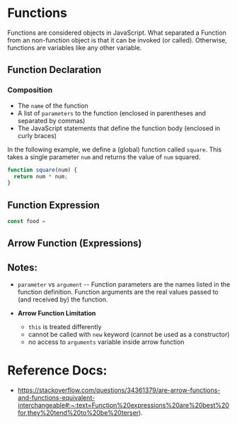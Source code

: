 # Functions

Functions are considered objects in JavaScript. What separated a Function from an non-function object is that it can be invoked (or called). Otherwise, functions are variables like any other variable.

## Function Declaration

### Composition

- The `name` of the function
- A list of `parameters` to the function (enclosed in parentheses and separated by commas)
- The JavaScript statements that define the function body (enclosed in curly braces)

In the following example, we define a (global) function called `square`. This takes a single parameter `num` and returns the value of `num` squared.

```js
function square(num) {
  return num * num;
}
```

## Function Expression

```js
const food =
```

## Arrow Function (Expressions)

## Notes:

- `parameter` vs `argument` -- Function parameters are the names listed in the function definition. Function arguments are the real values passed to (and received by) the function.

- **Arrow Function Limitation**
  - `this` is treated differently
  - cannot be called with `new` keyword (cannot be used as a constructor)
  - no access to `arguments` variable inside arrow function

# Reference Docs:

- https://stackoverflow.com/questions/34361379/are-arrow-functions-and-functions-equivalent-interchangeable#:~:text=Function%20expressions%20are%20best%20for,they%20tend%20to%20be%20terser).
